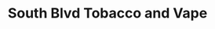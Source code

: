 ---
title: "South Blvd Tobacco and Vape"
url: /charlotte/south-blvd-tobacco-and-vape/
shop: E-Zigaretten
---